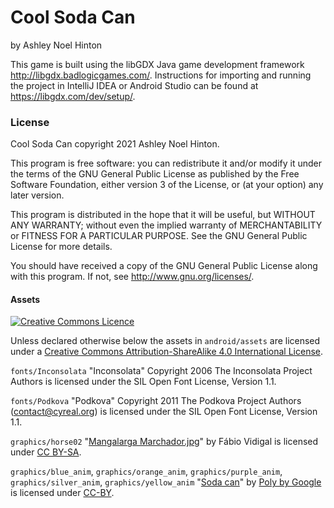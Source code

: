 # Cool Soda Can

by Ashley Noel Hinton

This game is built using the libGDX Java game development
framework <http://libgdx.badlogicgames.com/>. Instructions for
importing and running the project in IntelliJ IDEA or Android Studio
can be found
at <https://libgdx.com/dev/setup/>.

### License

Cool Soda Can copyright 2021 Ashley Noel Hinton.

This program is free software: you can redistribute it and/or modify
it under the terms of the GNU General Public License as published by
the Free Software Foundation, either version 3 of the License, or (at
your option) any later version.
          
This program is distributed in the hope that it will be useful, but
WITHOUT ANY WARRANTY; without even the implied warranty of
MERCHANTABILITY or FITNESS FOR A PARTICULAR PURPOSE.  See the GNU
General Public License for more details.
          
You should have received a copy of the GNU General Public License
along with this program.  If not, see <http://www.gnu.org/licenses/>.

#### Assets

[![Creative Commons Licence](https://i.creativecommons.org/l/by-sa/4.0/88x31.png)](http://creativecommons.org/licenses/by-sa/4.0/)

Unless declared otherwise below the assets in `android/assets` are licensed 
under a [Creative Commons Attribution-ShareAlike 4.0 International 
License](http://creativecommons.org/licenses/by-sa/4.0/).

`fonts/Inconsolata` "Inconsolata" Copyright 2006 The Inconsolata Project Authors is licensed 
under the SIL Open Font License, Version 1.1.

`fonts/Podkova` "Podkova" Copyright 2011 The Podkova Project Authors (contact@cyreal.org) is 
licensed under the SIL Open Font License, Version 1.1.

`graphics/horse02`
"[Mangalarga Marchador.jpg](https://commons.wikimedia.org/wiki/File:Mangalarga_Marchador.jpg)"
by Fábio Vidigal is licensed under
[CC BY-SA](https://creativecommons.org/licenses/by-sa/2.5/deed.en).

`graphics/blue_anim`, `graphics/orange_anim`, `graphics/purple_anim`, `graphics/silver_anim`,
`graphics/yellow_anim` "[Soda can](https://poly.google.com/view/4kj0P496sYF)"
by [Poly by Google](https://poly.google.com/user/4aEd8rQgKu2) is
licensed under
[CC-BY](https://creativecommons.org/licenses/by/3.0/legalcode).
